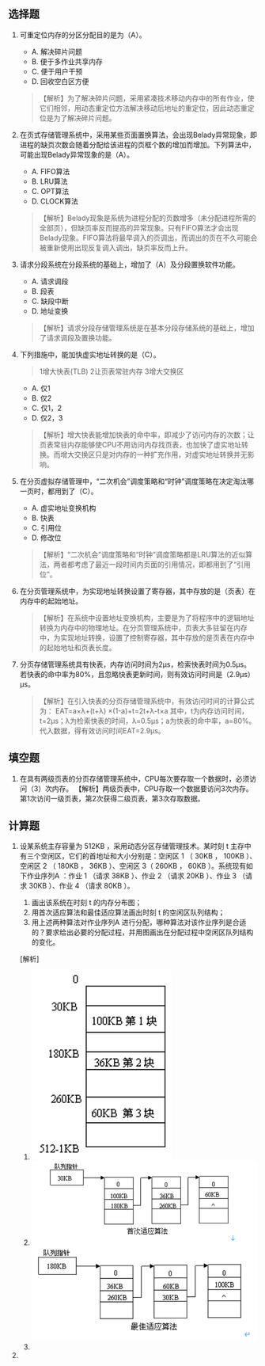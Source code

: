 ## 选择题

1. 可重定位内存的分区分配目的是为（A）。
    - A. 解决碎片问题              
    - B. 便于多作业共享内存
    - C. 便于用户干预              
    - D. 回收空白区方便
    > 【解析】为了解决碎片问题，采用紧凑技术移动内存中的所有作业，使它们相邻，用动态重定位方法解决移动后地址的重定位，因此动态重定位是为了解决碎片问题。

1. 在页式存储管理系统中，采用某些页面置换算法，会出现Belady异常现象，即进程的缺页次数会随着分配给该进程的页框个数的增加而增加。下列算法中，可能出现Belady异常现象的是（A）。   
    - A. FIFO算法
    - B. LRU算法
    - C. OPT算法     
    - D. CLOCK算法
    >【解析】Belady现象是系统为进程分配的页数增多（未分配进程所需的全部页），但缺页率反而提高的异常现象。只有FIFO算法才会出现Belady现象。FIFO算法将最早调入的页调出，而调出的页在不久可能会被重新使用出现反复调入调出，缺页率反而上升。

1. 请求分段系统在分段系统的基础上，增加了（A）及分段置换软件功能。
    - A. 请求调段       
    - B. 段表       
    - C. 缺段中断      
    - D. 地址变换
    > 【解析】请求分段存储管理系统是在基本分段存储系统的基础上，增加了请求调段及置换功能。

1. 下列措施中，能加快虚实地址转换的是（C）。
    > 1增大快表(TLB)    2让页表常驻内存    3增大交换区   
    - A. 仅1         
    - B. 仅2        
    - C. 仅1，2       
    - D. 仅2，3 
    > 【解析】增大快表能增加快表的命中率，即减少了访问内存的次数；让页表常驻内存能够使CPU不用访问内存找页表，也加快了虚实地址转换。而增大交换区只是对内存的一种扩充作用，对虚实地址转换并无影响。

1. 在分页虚拟存储管理中，“二次机会”调度策略和“时钟”调度策略在决定淘汰哪一页时，都用到了（C）。
    - A. 虚实地址变换机构     
    - B. 快表     
    - C. 引用位     
    - D. 修改位
    >【解析】“二次机会”调度策略和“时钟”调度策略都是LRU算法的近似算法，两者都考虑了最近一段时间内页面的引用情况，即都用到了“引用位”。

1. 在分页管理系统中，为实现地址转换设置了寄存器，其中存放的是（页表）在内存中的起始地址。
    >【解析】在系统中设置地址变换机构，主要是为了将程序中的逻辑地址转换为内存中的物理地址。在分页管理系统中，页表大多驻留在内存中，为实现地址转换，设置了控制寄存器，其中存放的是页表在内存中的起始地址和页表长度。

1. 分页存储管理系统具有快表，内存访问时间为2μs，检索快表时间为0.5μs。若快表的命中率为80%，且忽略快表更新时间，则有效访问时间是（2.9μs）μs。
    >【解析】在引入快表的分页存储管理系统中，有效访问时间的计算公式为：
        EAT=a×λ+(t+λ) ×(1-a)+t=2t+λ-t×a
        其中，t为内存访问时间，t=2μs；λ为检索快表的时间，λ=0.5μs；a为快表的命中率，a=80%。代入数据，得有效访问时间EAT=2.9μs。

## 填空题

1. 在具有两级页表的分页存储管理系统中，CPU每次要存取一个数据时，必须访问（3）次内存。
【解析】两级页表中，CPU存取一个数据要访问3次内存。第1次访问一级页表，第2次获得二级页表，第3次存取数据。


## 计算题

1. 设某系统主存容量为 512KB  ，采用动态分区存储管理技术。某时刻 t 主存中有三个空闲区，它们的首地址和大小分别是：空闲区 1 （ 30KB  ， 100KB  ）、空闲区 2 （ 180KB  ， 36KB  ）、空闲区 3（ 260KB  ， 60KB  ）。系统现有如下作业序列A  ：作业 1 （请求 38KB  ）、作业 2 （请求 20KB  ）、作业 3 （请求 30KB  ）、作业 4 （请求 80KB  ）。 
    1. 画出该系统在时刻 t 的内存分布图；
    2. 用首次适应算法和最佳适应算法画出时刻 t 的空闲区队列结构； 
    3. 用上述两种算法对作业序列A  进行分配，哪种算法对该作业序列是合适的？要求给出必要的分配过程，并用图画出在分配过程中空闲区队列结构的变化。 

    [解析]
    1. ![](./img/2022-12-12_08-51.png)
    2. ![](./img/2022-12-12_08-55.png)
        ![](./img/a.png)
    3. 
2. 
